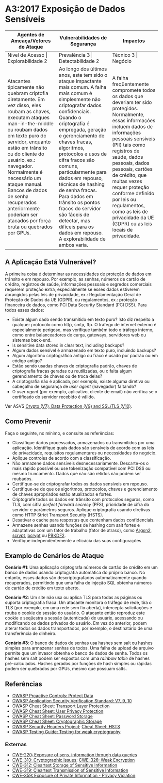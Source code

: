 # A3:2017 Exposição de Dados Sensíveis

| Agentes de Ameaça/Vetores de Ataque | Vulnerabilidades de Segurança           | Impactos               |
| -- | -- | -- |
| Nível de Acesso \| Explorabilidade 2 | Prevalência 3 \| Detectabilidade 2 | Técnico 3 \| Negócio |
| Atacantes tipicamente não quebram criptofia diretamente. Em vez disso, eles roubam as chaves, executam ataques man-in-the-middle ou roubam dados em texto puro do servidor, enquanto estão em trânsito ou do cliente do usuário, ex.: navegador. Normalmente é necessário um ataque manual. Bancos de dados de senha recuperados anteriormente poderiam ser atacados por força bruta ou quebrados por GPUs. | Ao longo dos últimos anos, este tem sido o ataque impactante mais comum. A falha mais comum é simplesmente não criptografar dados confidenciais. Quando o criptografia é empregada, geração e gerenciamento de chaves fracas, algoritmos, protocolos e usos de cifra fracos são comuns, particularmente para dados em repouso, técnicas de hashing de senha fracas. Para dados em trânsito os pontos fracos do servidor são fáceis de detectar, mas difíceis para os dados em repouso. A explorabilidade de ambos varia. | A falha freqüentemente compromete todos os dados que deveriam ter sido protegidos. Normalmente, essas informações incluem dados de informações pessoais sensíveis (PII) tais como registros de saúde, dados pessoais, dados pessoais, cartões de crédito, que muitas vezes requer proteção conforme definido por leis ou regulamentos, como as leis de privacidade da UE (GDPR) ou as leis locais de privacidade. |

## A Aplicação Está Vulnerável?

A primeira coisa é determinar as necessidades de proteção de dados em trânsito e em repouso. Por exemplo, as senhas, números de cartão de crédito, registros de saúde, informações pessoais e segredos comerciais requerem proteção extra, especialmente se esses dados estiverem abrangidos pelas leis de privacidade, ex.: Regulamentação Geral de Proteção de Dados da UE (GDPR), ou regulamentos, ex.: proteção financeira de dados, como PCI Data Security Standard (PCI DSS). Para todos esses dados:

* Existe algum dado sendo transmitido em texto puro? Isto diz respeito a qualquer protocolo como http, smtp, ftp. O tráfego de internet externo é especialmente perigoso, mas verifique também todo o tráfego interno, como entre balanceadores de carga, gateways, servidores web ou sistemas back-end.
* Is sensitive data stored in clear text, including backups?
* Algum dados sensível é armazenado em texto puro, incluindo backups?
* Algum algoritmo criptográfico antigo ou fraco é usado por padrão ou em código antigo?
* Estão sendo usadas chaves de criptografia padrão, chaves de criptografia fracas geradas ou reutilizadas, ou o falta algum gerenciamento de chaves ou de troca delas?
* A criptografia não é aplicada, por exemplo, existe alguma diretiva ou cabeçalho de segurança de *user agent* (navegador) faltando?
* O *user agent* (por exemplo, aplicativo, cliente de email) não verifica se o certificado do servidor recebido é válido.

Ver ASVS [Crypto (V7), Data Protection (V9) and SSL/TLS (V10)](https://www.owasp.org/index.php/ASVS).

## Como Prevenir

Faça o seguinte, no mínimo, e consulte as referências:

* Classifique dados processados, armazenados ou transmitidos por uma aplicação. Identifique quais dados são sensíveis de acordo com as leis de privacidade, requisitos regulamentares ou necessidades do negócio.
* Aplique controles de acordo com a classificação.
* Não armazene dados sensíveis desnecessariamente. Descarte-os o mais rápido possível ou use tokenização compatível com PCI DSS ou mesmo truncamento. Dados que não são retidos não podem ser roubados.
* Certifique-se de criptografar todos os dados sensíveis em repouso.
* Certifique-se de que os algoritmos, protocolos, chaves e gerenciamento de chaves apropriados estão atualizados e fortes.
* Criptografe todos os dados em trânsito com protocolos seguros, como TLS, com cifra *perfect forward secrecy* (PFS), prioridade de cifra do servidor e parâmetros seguros. Aplique criptografia usando diretivas como HTTP Strict Transport Security (HSTS).
* Desativar o cache para respostas que contenham dados confidenciais.
* Armazene senhas usando funções de hashing com salt fortes e adaptativas com um fator de trabalho (fator de atraso), como [Argon2](https://www.cryptolux.org/index.php/Argon2), [scrypt](https://wikipedia.org/wiki/Scrypt), [bcrypt](https://wikipedia.org/wiki/Bcrypt) ou [PBKDF2](https://wikipedia.org/wiki/PBKDF2).
* Verifique independentemente a eficácia das suas configurações.

## Examplo de Cenários de Ataque

**Cenário #1**: Uma aplicação criptografa números de cartão de crédito em um banco de dados usando criptografia automática do próprio banco. No entanto, esses dados são descriptografados automaticamente quando recuperados, permitindo que uma falha de injeção SQL obtenha números de cartão de crédito em texto aberto.

**Cenário #2**: Um site não usa ou aplica TLS para todas as páginas ou suporta criptografia fraca. Um atacante monitora o tráfego de rede, tira o TLS (por exemplo, em uma rede sem fio aberta), intercepta solicitações e rouba o cookie de sessão do usuário. O atacante então reproduz este cookie e seqüestra a sessão (autenticada) do usuário, acessando ou modificando os dados privados do usuário. Em vez do anterior, podem alterar todos os dados transportados, por exemplo, o destinatário de uma transferência de dinheiro.

**Cenário #3**: O banco de dados de senhas usa hashes sem salt ou hashes simples para armazenar senhas de todos. Uma falha de upload de arquivo permite que um invasor obtenha o banco de dados de senha. Todos os hashes sem salt podem ser expostos com uma *rainbow table* de hashes pré-calculados. Hashes gerados por funções de hash simples ou rápidas podem ser quebrados por GPUs, mesmo que possuam salts.

## Referências

* [OWASP Proactive Controls: Protect Data](https://www.owasp.org/index.php/OWASP_Proactive_Controls#7:_Protect_Data)
* [OWASP Application Security Verification Standard: V7, 9, 10](https://www.owasp.org/index.php/Category:OWASP_Application_Security_Verification_Standard_Project)
* [OWASP Cheat Sheet: Transport Layer Protection](https://www.owasp.org/index.php/Transport_Layer_Protection_Cheat_Sheet)
* [OWASP Cheat Sheet: User Privacy Protection](https://www.owasp.org/index.php/User_Privacy_Protection_Cheat_Sheet)
* [OWASP Cheat Sheet: Password Storage](https://www.owasp.org/index.php/Password_Storage_Cheat_Sheet)
* [OWASP Cheat Sheet: Cryptographic Storage](https://www.owasp.org/index.php/Cryptographic_Storage_Cheat_Sheet)
* [OWASP Security Headers Project](https://www.owasp.org/index.php/OWASP_Secure_Headers_Project); [Cheat Sheet: HSTS](https://www.owasp.org/index.php/HTTP_Strict_Transport_Security_Cheat_Sheet)
* [OWASP Testing Guide: Testing for weak cryptography](https://www.owasp.org/index.php/Testing_for_weak_Cryptography)

### Externas

* [CWE-220: Exposure of sens. information through data queries](https://cwe.mitre.org/data/definitions/220.html)
* [CWE-310: Cryptographic Issues](https://cwe.mitre.org/data/definitions/310.html); [CWE-326: Weak Encryption](https://cwe.mitre.org/data/definitions/326.html)
* [CWE-312: Cleartext Storage of Sensitive Information](https://cwe.mitre.org/data/definitions/312.html)
* [CWE-319: Cleartext Transmission of Sensitive Information](https://cwe.mitre.org/data/definitions/319.html)
* [CWE-359: Exposure of Private Information - Privacy Violation](https://cwe.mitre.org/data/definitions/359.html)
